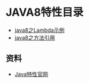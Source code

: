 # JAVA8特性目录

- [java8之Lambda示例](https://github.com/smltq/spring-boot-demo/blob/master/leetcode/src/main/java/com/easy/java/Java8_Lambda.java)
- [java8之方法引用](https://github.com/smltq/spring-boot-demo/blob/master/leetcode/src/main/java/com/easy/java/Java8_MethodReference.java)

## 资料

- [Java特性官网](https://www.oracle.com/java/technologies/javase/8-whats-new.html)